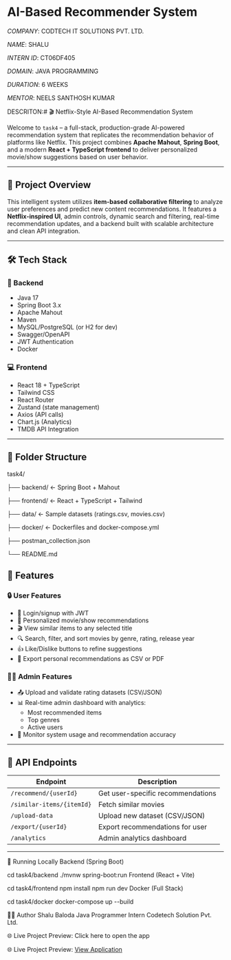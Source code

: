 # AI-Based Recommender System

*COMPANY*: CODTECH IT SOLUTIONS PVT. LTD.

*NAME*: SHALU

*INTERN ID*: CT06DF405

*DOMAIN*: JAVA PROGRAMMING

*DURATION*: 6 WEEKS

*MENTOR*: NEELS SANTHOSH KUMAR

DESCRITON:# 🎬 Netflix-Style AI-Based Recommendation System

Welcome to `task4` – a full-stack, production-grade AI-powered recommendation system that replicates the recommendation behavior of platforms like Netflix. This project combines **Apache Mahout**, **Spring Boot**, and a modern **React + TypeScript frontend** to deliver personalized movie/show suggestions based on user behavior.

---

## 🚀 Project Overview

This intelligent system utilizes **item-based collaborative filtering** to analyze user preferences and predict new content recommendations. It features a **Netflix-inspired UI**, admin controls, dynamic search and filtering, real-time recommendation updates, and a backend built with scalable architecture and clean API integration.

---

## 🛠 Tech Stack

### 🔧 Backend
- Java 17
- Spring Boot 3.x
- Apache Mahout
- Maven
- MySQL/PostgreSQL (or H2 for dev)
- Swagger/OpenAPI
- JWT Authentication
- Docker

### 💻 Frontend
- React 18 + TypeScript
- Tailwind CSS
- React Router
- Zustand (state management)
- Axios (API calls)
- Chart.js (Analytics)
- TMDB API Integration

---

## 📁 Folder Structure

task4/

├── backend/ ← Spring Boot + Mahout

├── frontend/ ← React + TypeScript + Tailwind

├── data/ ← Sample datasets (ratings.csv, movies.csv)

├── docker/ ← Dockerfiles and docker-compose.yml

├── postman_collection.json

└── README.md



## 🌟 Features

### 🔒 User Features
- 🔐 Login/signup with JWT
- 🎯 Personalized movie/show recommendations
- 🎬 View similar items to any selected title
- 🔍 Search, filter, and sort movies by genre, rating, release year
- 👍 Like/Dislike buttons to refine suggestions
- 📁 Export personal recommendations as CSV or PDF

### 🧑‍💼 Admin Features
- 📤 Upload and validate rating datasets (CSV/JSON)
- 📊 Real-time admin dashboard with analytics:
  - Most recommended items
  - Top genres
  - Active users
- 🔧 Monitor system usage and recommendation accuracy

---

## 📡 API Endpoints

| Endpoint                     | Description                            |
|-----------------------------|----------------------------------------|
| `/recommend/{userId}`       | Get user-specific recommendations      |
| `/similar-items/{itemId}`   | Fetch similar movies                   |
| `/upload-data`              | Upload new dataset (CSV/JSON)          |
| `/export/{userId}`          | Export recommendations for user        |
| `/analytics`                | Admin analytics dashboard              |

---



🧪 Running Locally
Backend (Spring Boot)

cd task4/backend
./mvnw spring-boot:run
Frontend (React + Vite)

cd task4/frontend
npm install
npm run dev
Docker (Full Stack)

cd task4/docker
docker-compose up --build


🧑‍💻 Author
Shalu Baloda
Java Programmer Intern
Codetech Solution Pvt. Ltd.

🌐 Live Project Preview: Click here to open the app

🌐 Live Project Preview: [View Application](https://your-app-domain.com)
